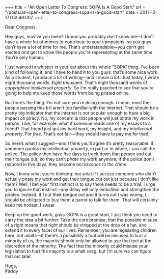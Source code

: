 +++
title = "An Open Letter To Congress: SOPA Is A Good Start"
url = "/posts/an-open-letter-to-congress-sopa-is-a-good-start"
date = 2011-12-17T02:46:00Z
+++

Dear Congress,

Hey guys, how’ve you been? I know you probably don’t know me—I don’t have a whole lot of money to contribute to your campaigns, so you guys don’t have a lot of time for me. That’s understandable—you can’t get elected _and_ get to know the people you’re representing at the same time. You’re only human.

I just wanted to whisper in your ear about this whole “SOPA” thing. I’ve been kind of following it, and I have to hand it to you guys: that’s some nice work. As a student, I produce a lot of writing—and I mean _a lot_. Just today, I wrote eight thousand words. _Eight thousand_. That’s eight thousand words of _copyrighted intellectual property_. So I’m really psyched to see that you’re going to help me keep those words from being pirated online.

But here’s the thing: I’m not sure you’re doing enough. I mean, most the people passing this bill aren’t too familiar with the internet. That should be a pretty big indicator that the internet is not popular enough to have a big impact on piracy. No, my concern is that people will just pirate my work in person. Like, for example: what if someone reads one of my essays to a friend? That friend just got my hard work, my insight, and my _intellectual property_. For _free_. That’s not fair—they should have to pay me for that!

So here’s what I suggest—and I think you’ll agree it’s pretty reasonable: if someone quotes my intellectual property, in part or in whole, I can call the police. The police then have five days to track down that person and cut their tongue out, so they can’t _pirate_ my work anymore. If the police don’t respond in five days, they become _accessories to the crime_.

Now, I know what you’re thinking: but what if I accuse someone who didn’t actually pirate my work and get their tongue cut out just because I don’t like them? Well, I bet your first instinct is to say there needs to be a trial. I urge you to ignore that instinct—any delay will only embolden and strengthen the pirates. Instead, if I cut their tongue out and it turns out I was wrong, I should be obligated to buy them a parrot to talk for them. That will certainly keep me honest, I swear.

Keep up the good work, guys. SOPA is a great start, I just think you need to carry the idea a bit further. Take the core premise, that the possible misuse of a right means that right should be stripped at the drop of a hat, and extend it to every facet of our lives. Remember, you are legislating children here, not adults—if there’s a possibility a tool will be misused to hurt a minority of us, the majority should only be allowed to use that tool at the discretion of the minority. The fact that the minority could misuse your legislation to hurt the majority is a small snag, but I’m sure we can figure that out later.

Hugs,  
Paddy

